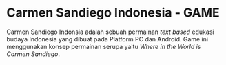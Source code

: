 # Carmen Sandiego Indonesia - GAME

Carmen Sandiego Indonsia adalah sebuah permainan _text based_ edukasi budaya Indonesia yang dibuat pada Platform PC dan Android. Game ini menggunakan konsep permainan serupa yaitu _Where in the World is Carmen Sandiego_. 
